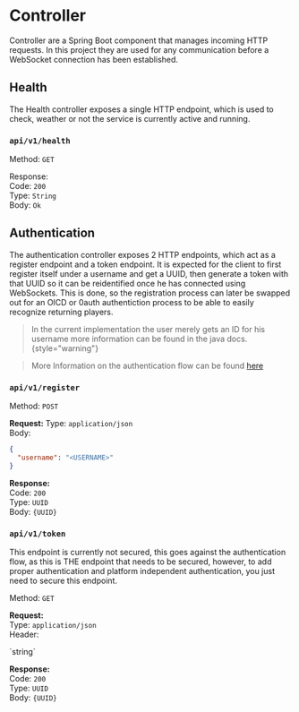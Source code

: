 # Controller

Controller are a Spring Boot component that manages incoming HTTP requests. In this project they are used for any
communication before a WebSocket connection has been established.

## Health

The Health controller exposes a single HTTP endpoint, which is used to check, weather or not the service is currently
active and running.

### `api/v1/health`
Method: `GET`

Response:   
Code: `200`   
Type: `String`  
Body: `Ok`

## Authentication

The authentication controller exposes 2 HTTP endpoints, which act as a register endpoint and a token endpoint. It is
expected for the client to first register itself under a username and get a UUID, then generate a token with that
UUID so it can be reidentified once he has connected using WebSockets. This is done, so the registration process can
later be swapped out for an OICD or 0auth authentiction process to be able to easily recognize returning players.

> In the current implementation the user merely gets an ID for his username more information can be found in the java
> docs.
> {style="warning"}

> More Information on the authentication flow can be found [here](Authentication.md#auth-flow)


### `api/v1/register`  
Method: `POST`

**Request:**
Type: `application/json`  
Body:
```json
{
  "username": "<USERNAME>"
}
```


**Response:**   
Code: `200`  
Type: `UUID`  
Body: `{UUID}`  


### `api/v1/token`

<warning>This endpoint is currently not secured, this goes against the authentication flow, as this is THE endpoint
that needs to be secured, however, to add proper authentication and platform independent authentication, you just need
to secure this endpoint.</warning>

Method: `GET`

**Request:**  
Type: `application/json`  
Header:

<deflist type="narrow">
<def title="X-USER-ID">`string`</def>
</deflist>

**Response:**   
Code: `200`  
Type: `UUID`  
Body: `{UUID}`